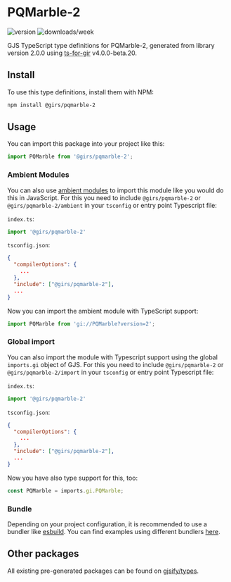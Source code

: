 
# PQMarble-2

![version](https://img.shields.io/npm/v/@girs/pqmarble-2)
![downloads/week](https://img.shields.io/npm/dw/@girs/pqmarble-2)


GJS TypeScript type definitions for PQMarble-2, generated from library version 2.0.0 using [ts-for-gir](https://github.com/gjsify/ts-for-gir) v4.0.0-beta.20.


## Install

To use this type definitions, install them with NPM:
```bash
npm install @girs/pqmarble-2
```

## Usage

You can import this package into your project like this:
```ts
import PQMarble from '@girs/pqmarble-2';
```

### Ambient Modules

You can also use [ambient modules](https://github.com/gjsify/ts-for-gir/tree/main/packages/cli#ambient-modules) to import this module like you would do this in JavaScript.
For this you need to include `@girs/pqmarble-2` or `@girs/pqmarble-2/ambient` in your `tsconfig` or entry point Typescript file:

`index.ts`:
```ts
import '@girs/pqmarble-2'
```

`tsconfig.json`:
```json
{
  "compilerOptions": {
    ...
  },
  "include": ["@girs/pqmarble-2"],
  ...
}
```

Now you can import the ambient module with TypeScript support: 

```ts
import PQMarble from 'gi://PQMarble?version=2';
```

### Global import

You can also import the module with Typescript support using the global `imports.gi` object of GJS.
For this you need to include `@girs/pqmarble-2` or `@girs/pqmarble-2/import` in your `tsconfig` or entry point Typescript file:

`index.ts`:
```ts
import '@girs/pqmarble-2'
```

`tsconfig.json`:
```json
{
  "compilerOptions": {
    ...
  },
  "include": ["@girs/pqmarble-2"],
  ...
}
```

Now you have also type support for this, too:

```ts
const PQMarble = imports.gi.PQMarble;
```

### Bundle

Depending on your project configuration, it is recommended to use a bundler like [esbuild](https://esbuild.github.io/). You can find examples using different bundlers [here](https://github.com/gjsify/ts-for-gir/tree/main/examples).

## Other packages

All existing pre-generated packages can be found on [gjsify/types](https://github.com/gjsify/types).

